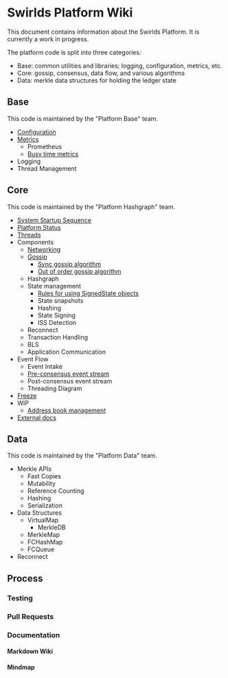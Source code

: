# Swirlds Platform Wiki

This document contains information about the Swirlds Platform. It is currently a work in progress.

The platform code is split into three categories:

- Base: common utilities and libraries; logging, configuration, metrics, etc.
- Core: gossip, consensus, data flow, and various algorithms
- Data: merkle data structures for holding the ledger state

## Base

This code is maintained by the "Platform Base" team.

- [Configuration](./base/configuration/configuration.md)
- [Metrics](./base/metrics/metrics.md)
    - Prometheus
    - [Busy time metrics](base/metrics/metric-types/busy-time-metric.md)
- Logging
- Thread Management

## Core

This code is maintained by the "Platform Hashgraph" team.

- [System Startup Sequence](./core/system-startup-sequence.svg)
- [Platform Status](./core/platform-status.md)
- [Threads](./core/core-platform-threads.drawio.svg)
- Components
    - [Networking](core/network/network.md)
    - [Gossip](./core/gossip/gossip.md)
        - [Sync gossip algorithm](core/gossip/syncing/sync-protocol.md)
        - [Out of order gossip algorithm](core/gossip/OOG/OOG-protocol.md)
    - Hashgraph
    - State management
        - [Rules for using SignedState objects](./core/signed-state-use.md)
        - State snapshots
        - Hashing
        - State Signing
        - ISS Detection
    - Reconnect
    - Transaction Handling
    - BLS
    - Application Communication
- Event Flow
    - Event Intake
    - [Pre-consensus event stream](core/preconsensusEventStream.svg)
    - Post-consensus event stream
    - Threading Diagram
- [Freeze](core/freeze/freeze.md)
- WIP
    - [Address book management](core/address-book-management.md)
- [External docs](https://drive.google.com/drive/folders/161GObnZVBWXKy4MHulBZKFcBDsNTU5FB?usp=drive_link)

## Data

This code is maintained by the "Platform Data" team.

- Merkle APIs
    - Fast Copies
    - Mutability
    - Reference Counting
    - Hashing
    - Serialization
- Data Structures
    - VirtualMap
        - MerkleDB
    - MerkleMap
    - FCHashMap
    - FCQueue
- Reconnect

## Process

### Testing
### Pull Requests
### Documentation
#### Markdown Wiki
#### Mindmap